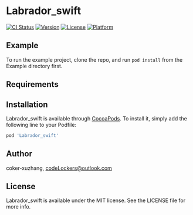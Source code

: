 # Labrador_swift

[![CI Status](https://img.shields.io/travis/coker-xuzhang/Labrador_swift.svg?style=flat)](https://travis-ci.org/coker-xuzhang/Labrador_swift)
[![Version](https://img.shields.io/cocoapods/v/Labrador_swift.svg?style=flat)](https://cocoapods.org/pods/Labrador_swift)
[![License](https://img.shields.io/cocoapods/l/Labrador_swift.svg?style=flat)](https://cocoapods.org/pods/Labrador_swift)
[![Platform](https://img.shields.io/cocoapods/p/Labrador_swift.svg?style=flat)](https://cocoapods.org/pods/Labrador_swift)

## Example

To run the example project, clone the repo, and run `pod install` from the Example directory first.

## Requirements

## Installation

Labrador_swift is available through [CocoaPods](https://cocoapods.org). To install
it, simply add the following line to your Podfile:

```ruby
pod 'Labrador_swift'
```

## Author

coker-xuzhang, codeLockers@outlook.com

## License

Labrador_swift is available under the MIT license. See the LICENSE file for more info.
